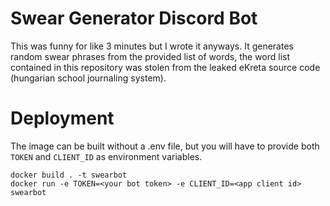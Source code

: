 # Swear Generator Discord Bot

This was funny for like 3 minutes but I wrote it anyways.
It generates random swear phrases from the provided list of words, the word list contained in this repository was stolen from the leaked eKreta source code (hungarian school journaling system).

# Deployment

The image can be built without a .env file, but you will have to provide both `TOKEN` and `CLIENT_ID` as environment variables.

```shell
docker build . -t swearbot
docker run -e TOKEN=<your bot token> -e CLIENT_ID=<app client id> swearbot
```